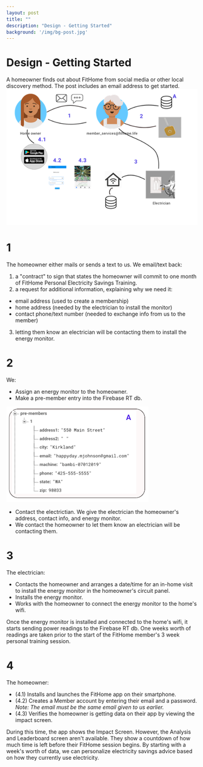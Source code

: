 ```yaml
---
layout: post
title: ""
description: "Design - Getting Started"
background: '/img/bg-post.jpg'
---
```

<link rel="stylesheet" href='{{ '/assets/post-entry-style.css' | prepend: site.baseurl | replace: '//', '/' }}'>  
  
# Design - Getting Started
A homeowner finds out about FitHome from social media or other local discovery method.  The post includes an email address to get started.
![sketch image of getting started](/assets/post-imgs/post-2019-6-30/contact_through_monitoring.png)

# 1
The homeowner either mails or sends a text to us.  We email/text back:  
  
1) a "contract" to sign that states the homeowner will commit to one month of FitHome Personal Electricity Savings Training.  
2) a request for additional information, explaining why we need it:  

* email address (used to create a membership)
* home address (needed by the electrician to install the monitor)   
* contact phone/text number (needed to exchange info from us to the member)  
  
3) letting them know an electrician will be contacting them to install the energy monitor.  
# 2
We:  
* Assign an energy monitor to the homeowner.  
* Make a pre-member entry into the Firebase RT db.    

![pre-member entry](/assets/post-imgs/post-2019-6-30/pre-members-db.png)  

* Contact the electrictian.  We give the electrician the homeowner's address, contact info, and energy monitor.
* We contact the homeowner to let them know an electrician will be contacting them.  
  
# 3 
The electrician:  
* Contacts the homeowner and arranges a date/time for an in-home visit to install the energy monitor in the homeowner's circuit panel.  
* Installs the energy monitor.  
* Works with the homeowner to connect the energy monitor to the home's wifi.

Once the energy monitor is installed and connected to the home's wifi, it starts sending power readings to the Firebase RT db. One weeks worth of readings are taken prior to the start of the FitHome member's 3 week personal training session.    
  
# 4
The homeowner:  
* (4.1) Installs and launches the FitHome app on their smartphone.
* (4.2) Creates a Member account by entering their email and a password.  _Note: The email must be the same email given to us earlier._ 
* (4.3) Verifies the homeowner is getting data on their app by viewing the impact screen.  

During this time, the app shows the Impact Screen.  However, the Analysis and Leaderboard screen aren't available.  They show a countdown of how much time is left before their FitHome session begins.   By starting with a week's worth of data, we can personalize electricity savings advice based on how they currently use electricity.


  


